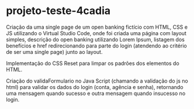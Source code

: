 # projeto-teste-4cadia

Criação da uma single page de um open banking fictício com HTML, CSS e JS utilizando o Virtual Studio Code, onde foi criada uma página com layout simples, descrição do open banking utilizando Lorem Ipsum, listagem dos benefícios e href redirecionando para parte do login (atendendo ao critério de ser uma single page) junto ao layout.

Implementação do CSS Reset para limpar os padrões dos elementos do HTML.

Criação do validaFormulario no Java Script (chamando a validação do js no html) para validar os dados do login (conta, agência e senha), 
retornando uma mensagem quando sucesso e outra mensagem quando insucesso no login.

